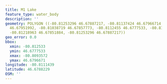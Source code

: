 ```yaml
---
title: M1 Lake
feature_type: water_body
description: ''
geometry: POLYGON ((-80.81253296 46.67887217, -80.81137424 46.67966714, -80.80935722
  46.67951992, -80.81038719 46.67857773, -80.8112455 46.6777533, -80.81223255 46.67792996,
  -80.81218963 46.67851884, -80.81253296 46.67887217))
geo_error: 0.0
bbox:
  xmin: -80.812533
  ymin: 46.6777533
  xmax: -80.8093572
  ymax: 46.6796671
longitude: -80.8111439
latitude: 46.6788229
OSM: ''
---
```

